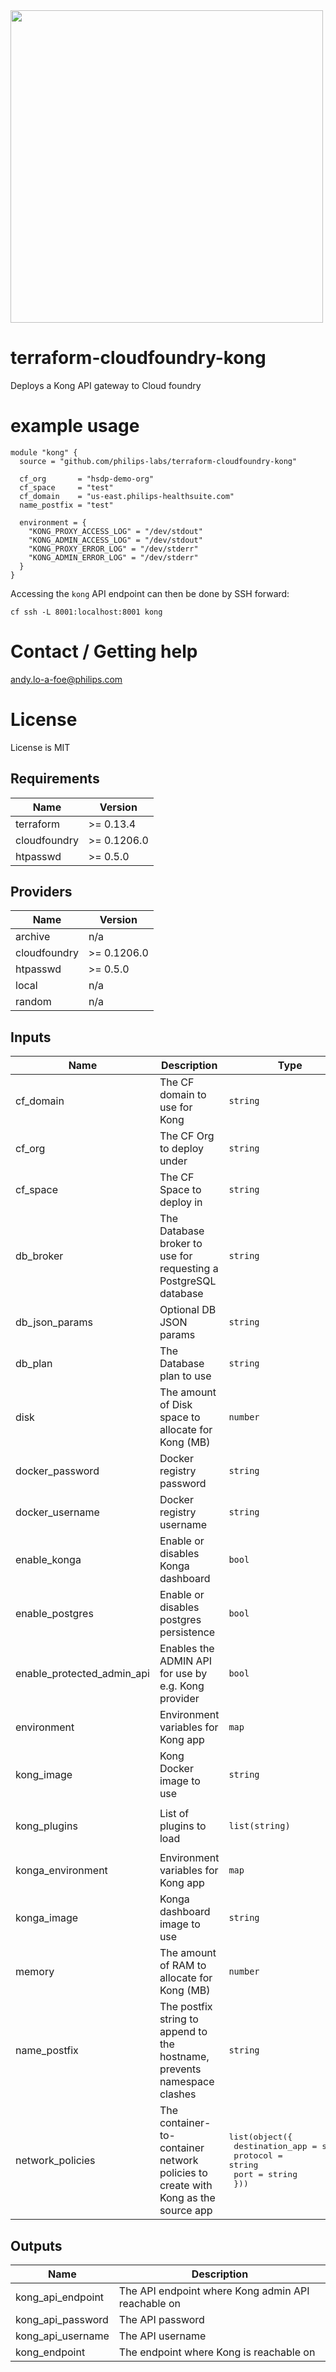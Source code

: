 <img src="https://cdn.rawgit.com/hashicorp/terraform-website/master/content/source/assets/images/logo-hashicorp.svg" width="500px">

# terraform-cloudfoundry-kong
Deploys a Kong API gateway to Cloud foundry

# example usage

```hcl
module "kong" {
  source = "github.com/philips-labs/terraform-cloudfoundry-kong"

  cf_org       = "hsdp-demo-org"
  cf_space     = "test"
  cf_domain    = "us-east.philips-healthsuite.com"
  name_postfix = "test"

  environment = {
    "KONG_PROXY_ACCESS_LOG" = "/dev/stdout" 
    "KONG_ADMIN_ACCESS_LOG" = "/dev/stdout"
    "KONG_PROXY_ERROR_LOG" = "/dev/stderr" 
    "KONG_ADMIN_ERROR_LOG" = "/dev/stderr" 
  }
}
```

Accessing the `kong` API endpoint can then be done by SSH forward:

```
cf ssh -L 8001:localhost:8001 kong
```

# Contact / Getting help
andy.lo-a-foe@philips.com

# License
License is MIT

## Requirements

| Name | Version |
|------|---------|
| terraform | >= 0.13.4 |
| cloudfoundry | >= 0.1206.0 |
| htpasswd | >= 0.5.0 |

## Providers

| Name | Version |
|------|---------|
| archive | n/a |
| cloudfoundry | >= 0.1206.0 |
| htpasswd | >= 0.5.0 |
| local | n/a |
| random | n/a |

## Inputs

| Name | Description | Type | Default | Required |
|------|-------------|------|---------|:--------:|
| cf\_domain | The CF domain to use for Kong | `string` | n/a | yes |
| cf\_org | The CF Org to deploy under | `string` | n/a | yes |
| cf\_space | The CF Space to deploy in | `string` | n/a | yes |
| db\_broker | The Database broker to use for requesting a PostgreSQL database | `string` | `"hsdp-rds"` | no |
| db\_json\_params | Optional DB JSON params | `string` | `"{}"` | no |
| db\_plan | The Database plan to use | `string` | `"postgres-micro-dev"` | no |
| disk | The amount of Disk space to allocate for Kong (MB) | `number` | `1024` | no |
| docker\_password | Docker registry password | `string` | `""` | no |
| docker\_username | Docker registry username | `string` | `""` | no |
| enable\_konga | Enable or disables Konga dashboard | `bool` | `true` | no |
| enable\_postgres | Enable or disables postgres persistence | `bool` | `true` | no |
| enable\_protected\_admin\_api | Enables the ADMIN API for use by e.g. Kong provider | `bool` | `false` | no |
| environment | Environment variables for Kong app | `map` | `{}` | no |
| kong\_image | Kong Docker image to use | `string` | `"kong"` | no |
| kong\_plugins | List of plugins to load | `list(string)` | <pre>[<br>  "bundled"<br>]</pre> | no |
| konga\_environment | Environment variables for Kong app | `map` | `{}` | no |
| konga\_image | Konga dashboard image to use | `string` | `"pantsel/konga"` | no |
| memory | The amount of RAM to allocate for Kong (MB) | `number` | `1024` | no |
| name\_postfix | The postfix string to append to the hostname, prevents namespace clashes | `string` | `""` | no |
| network\_policies | The container-to-container network policies to create with Kong as the source app | <pre>list(object({<br>    destination_app = string<br>    protocol        = string<br>    port            = string<br>  }))</pre> | `[]` | no |

## Outputs

| Name | Description |
|------|-------------|
| kong\_api\_endpoint | The API endpoint where Kong admin API reachable on |
| kong\_api\_password | The API password |
| kong\_api\_username | The API username |
| kong\_endpoint | The endpoint where Kong is reachable on |
